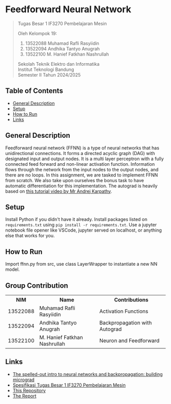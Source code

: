 # Feedforward Neural Network

> Tugas Besar 1 IF3270 Pembelajaran Mesin
>
> Oleh Kelompok 19:<br>
> 1. 13522088 Muhamad Rafli Rasyiidin<br>
> 2. 13522094 Andhika Tantyo Anugrah<br>
> 3. 13522100 M. Hanief Fatkhan Nashrullah<br>
>
> Sekolah Teknik Elektro dan Informatika<br>
> Institut Teknologi Bandung<br>
> Semester II Tahun 2024/2025

## Table of Contents
* [General Description](#general-description)
* [Setup](#setup)
* [How to Run](#how-to-run)
* [Links](#links)

## General Description
Feedforward neural network (FFNN) is a type of neural networks that has unidirectional connections. It forms a directed acyclic graph (DAG) with designated input and output nodes. It is a multi layer perceptron with a fully connected feed forward and non-linear activation function. Information flows through the network from the input nodes to the output nodes, and there are no loops. In this assignment, we are tasked to implement FFNN from scratch. We also take upon ourselves the bonus task to have automatic differentiation for this implementation. The autograd is heavily based on [this tutorial video by Mr Andrej Karpathy](https://www.youtube.com/watch?v=VMj-3S1tku0).

## Setup
Install Python if you didn't have it already. Install packages listed on `requirements.txt` using `pip install -r requirements.txt`. Use a jupyter notebook file opener like VSCode, jupyter served on localhost, or anything else that works for you.

## How to Run
Import ffnn.py from src, use class LayerWrapper to instantiate a new NN model.

## Group Contribution
<table>
    <tr>
      <th>NIM</th>
      <th>Name</th>
      <th>Contributions</th>
    </tr>
    <tr>
      <td>13522088</td>
      <td>Muhamad Rafli Rasyiidin</td>
      <td>Activation Functions</td>
    </tr>
    <tr>
      <td>13522094</td>
      <td>Andhika Tantyo Anugrah</td>
      <td>Backpropagation with Autograd</td>
    </tr>
    <tr>
      <td>13522100</td>
      <td>M. Hanief Fatkhan Nashrullah</td>
      <td>Neuron and Feedforward</td>
    </tr>
</table>

## Links
- [The spelled-out intro to neural networks and backpropagation: building micrograd](https://www.youtube.com/watch?v=VMj-3S1tku0)
- [Spesifikasi Tugas Besar 1 IF3270 Pembelajaran Mesin](https://docs.google.com/document/d/1ygwQ-vVzynPJG2KwMVpqhCozwrB-zVfjU_hvdhoE2mg/edit?usp=sharing)
- [This Repository](https://github.com/CrystalNoob/Tubes1_ML)
- [The Report](https://docs.google.com/document/d/1uu9mMkxsSwWYNphCYAbRZ_K76yEjRyB48mtyJZTAYXE/edit?usp=sharing)
